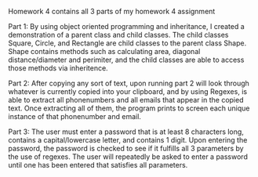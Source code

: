 Homework 4 contains all 3 parts of my homework 4 assignment

Part 1: By using object oriented programming and inheritance, I created a demonstration of a parent class and child classes. The child classes Square, Circle, and Rectangle are child classes to the parent class Shape. Shape contains methods such as calculating area, diagonal distance/diameter and perimiter, and the child classes are able to access those methods via inheritence.   

Part 2: After copying any sort of text, upon running part 2 will look through whatever is currently copied into your clipboard, and by using Regexes, is able to extract all phonenumbers and all emails that appear in the copied text. Once extracting all of them, the program prints to screen each unique instance of that phonenumber and email.

Part 3: The user must enter a password that is at least 8 characters long, contains a capital/lowercase letter, and contains 1 digit. Upon entering the password, the password is checked to see if it fulfills all 3 parameters by the use of regexes. The user will repeatedly be asked to enter a password until one has been entered that satisfies all parameters. 
